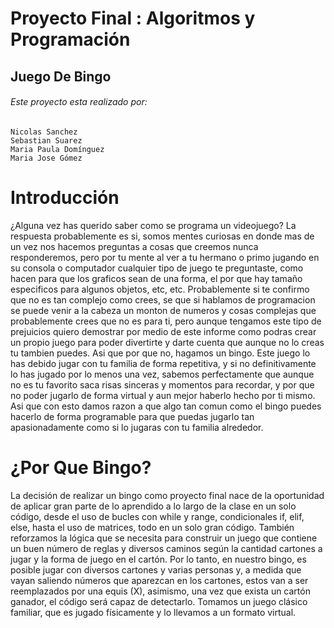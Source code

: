 # Proyecto Final : Algoritmos y Programación

## Juego De Bingo
###### Este proyecto esta realizado por: 
    Nicolas Sanchez
    Sebastian Suarez
    Maria Paula Domínguez
    Maria Jose Gómez 
 
# Introducción
  ¿Alguna vez has querido saber como se programa un videojuego?
  La respuesta probablemente es si, somos mentes curiosas en donde mas de un vez nos hacemos preguntas a cosas que creemos nunca responderemos, pero por tu mente al ver a tu hermano o primo jugando en su consola o computador cualquier tipo de juego te preguntaste, como hacen para que los graficos sean de una forma, el por que hay tamaño especificos para algunos objetos, etc, etc. Probablemente si te confirmo que no es tan complejo como crees, se que si hablamos de programacion se puede venir a la cabeza un monton de numeros y cosas complejas que probablemente crees que no es para ti, pero aunque tengamos este tipo de prejuicios quiero demostrar por medio de este informe como podras crear un propio juego para poder divertirte y darte cuenta que aunque no lo creas tu tambien puedes. 
  Asi que por que no, hagamos un bingo.
  Este juego lo has debido jugar con tu familia de forma repetitiva, y si no definitivamente lo has jugado por lo menos una vez, sabemos perfectamente que aunque no es tu favorito saca risas sinceras y momentos para recordar, y por que no poder jugarlo de forma virtual y aun mejor haberlo hecho por ti mismo. Asi que con esto damos razon a que algo tan comun como el bingo puedes hacerlo de forma programable para que puedas jugarlo tan apasionadamente como si lo jugaras con tu familia alrededor.
 
# ¿Por Que Bingo?
  La decisión de realizar un bingo como proyecto final nace de la oportunidad de aplicar gran parte de lo aprendido a lo largo de la clase en un solo código, desde el uso de bucles con while y range, condicionales if, elif, else, hasta el uso de matrices, todo en un solo gran código. También reforzamos la lógica que se necesita para construir un juego que contiene un buen número de reglas y diversos caminos según la cantidad cartones a jugar y la forma de juego en el cartón. 
Por lo tanto, en nuestro bingo, es posible jugar con diversos cartones y varias personas y, a medida que vayan saliendo números que aparezcan en los cartones, estos van a ser reemplazados por una equis (X), asimismo, una vez que exista un cartón ganador, el código será capaz de detectarlo. Tomamos un juego clásico familiar, que es jugado físicamente y lo llevamos a un formato virtual.  
